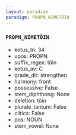 ```yaml
---
layout: paradigm
paradigm: PROPN_NIMETÖIN
---
```

### ` PROPN_NIMETÖIN `


* kotus_tn: 34
* upos: PROPN
* suffix_regex: töin
* kotus_av: C
* grade_dir: strengthen
* harmony: front
* possessive: False
* stem_diphthong: None
* deletion: töin
* plurale_tantum: False
* clitics: False
* pos: NOUN
* stem_vowel: None
